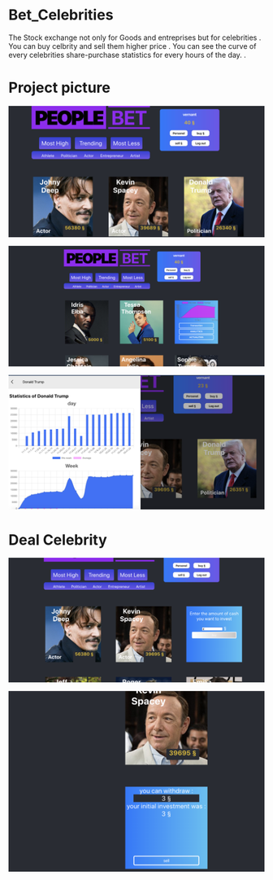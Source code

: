 # Bet_Celebrities
The Stock exchange not only for Goods and entreprises but for celebrities
. You can buy celbrity and sell them higher price
. You can see the curve of every celebrities share-purchase statistics for every hours of the day.
.
# Project picture
![alt text](https://github.com/ttanhutau/Bet_Celebrities/blob/master/Capture%20d%E2%80%99e%CC%81cran%202020-03-11%20a%CC%80%2019.36.28.png)


![alt text](https://github.com/ttanhutau/Bet_Celebrities/blob/master/Capture%20d%E2%80%99e%CC%81cran%202020-03-11%20a%CC%80%2019.34.05.png)

![alt text](https://github.com/ttanhutau/Bet_Celebrities/blob/master/Capture%20d%E2%80%99e%CC%81cran%202020-03-11%20a%CC%80%2019.48.03.png)



# Deal Celebrity

![alt text](https://github.com/ttanhutau/Bet_Celebrities/blob/master/Capture%20d%E2%80%99e%CC%81cran%202020-03-11%20a%CC%80%2019.49.13.png)

![alt text](https://github.com/ttanhutau/Bet_Celebrities/blob/master/Capture%20d%E2%80%99e%CC%81cran%202020-03-11%20a%CC%80%2019.48.36.png)
